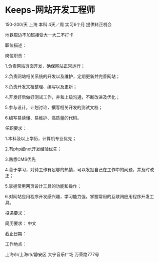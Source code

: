 # Keeps-网站开发工程师

150-200/天 上海 本科 4天／周 实习6个月 提供转正机会

地铁周边不加班接受大一大二不打卡

职位描述：

岗位职责： 

1.负责网站页面开发，确保网站正常运行； 

2.负责网站相关系统的开发以及维护，定期更新并完善网站； 

3.负责开发文档整理、编写以及更新； 

4.开发好后做好测试工作，并和上级沟通，不断改进及优化；

5.参与设计，计划讨论，撰写相关开发的测试文档； 

6.编写易读懂、易维护、高质量的代码。 

任职要求： 

1.本科及以上学历，计算机专业优先； 

2.有php或net开发经验优先； 

3.熟悉CMS优先 

4.善于学习，对待工作有足够的热情，可以发掘自己在工作中的问题，并及时改正； 

5.掌握常用网页设计工具的功能和操作； 

6.对网站应用程序开发感兴趣，学习能力强，掌握常用的互联网应用程序开发工具。

投递要求：

简历要求： 中文

截止日期：

工作地点：

上海市/上海市/静安区 大宁音乐广场 万荣路777号